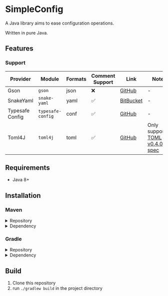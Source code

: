 # SimpleConfig
A Java library aims to ease configuration operations.

Written in pure Java.

## Features
### Support
| Provider        | Module            | Formats | Comment Support | Link                                                   | Note                                                        |
|-----------------|-------------------|---------|-----------------|--------------------------------------------------------|-------------------------------------------------------------|
| Gson            | `gson`            | json    | ❌               | [GitHub](https://github.com/google/gson)               | -                                                           |
| SnakeYaml       | `snake-yaml`      | yaml    | ✅               | [BitBucket](https://bitbucket.org/snakeyaml/snakeyaml) | -                                                           |
| Typesafe Config | `typesafe-config` | conf    | ✅               | [GitHub](https://github.com/lightbend/config)          | -                                                           |
| Toml4J          | `toml4j`          | toml    | ✅               | [GitHub](https://github.com/mwanji/toml4j)             | Only supports [TOML v0.4.0 spec](https://toml.io/en/v0.4.0) |

## Requirements
- Java 8+

## Installation
### Maven

<details>
<summary>Repository</summary>
    
```xml
<project>
    <repositories>
        <repository>
            <id>jitpack</id>
            <url>https://jitpack.io/</url>
        </repository>
    </repositories>
</project>
```
</details>

<details>
<summary>Dependency</summary>

```xml
<project>
    <dependencies>
        <!-- module `core` -->
        <dependency>
            <groupId>com.github.BlockNeko-11.SimpleConfig</groupId>
            <artifactId>simpleconfig-core</artifactId>
            <version>[LATEST RELEASE]</version>
            <scope>compile</scope>
        </dependency>
        
        <!-- module `[CONFIG PROVIDER]` -->
        <dependency>
            <groupId>com.github.BlockNeko-11.SimpleConfig</groupId>
            <artifactId>simpleconfig-[CONFIG PROVIDER]</artifactId>
            <version>[LATEST RELEASE]</version>
            <scope>compile</scope>
        </dependency>
    </dependencies>
</project>
```
</details>

### Gradle

<details>
<summary>Repository</summary>

```gradle
repositories {
    maven {
        name = "Jitpack"
        url = "https://jitpack.io/"
    }
}
```
</details>

<details>
<summary>Dependency</summary>

```groovy
dependencies {
    // module `core`
    implementation "com.github.BlockNeko-11.SimpleConfig:simpleconfig-core:[LATEST RELEASE]"
    
    // module `[CONFIG PROVIDER]`
    implementation "com.github.BlockNeko-11.SimpleConfig:simpleconfig-[CONFIG PROVIDER]:[LATEST RELEASE]"
}
```
</details>

## Build
1. Clone this repository
2. run `./gradlew build` in the project directory
